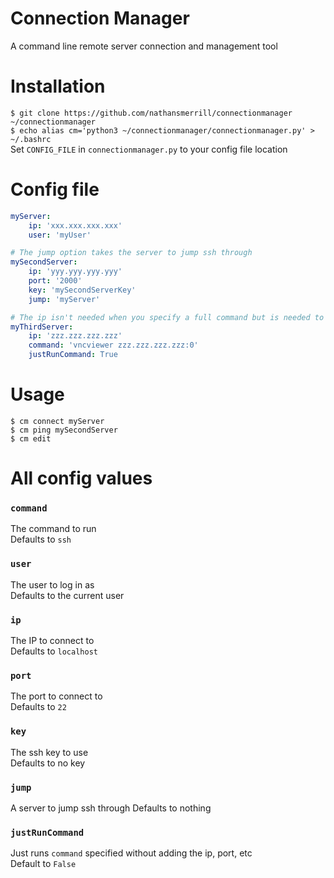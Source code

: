 # Connection Manager
A command line remote server connection and management tool

# Installation
`$ git clone https://github.com/nathansmerrill/connectionmanager ~/connectionmanager`  
`$ echo alias cm='python3 ~/connectionmanager/connectionmanager.py' > ~/.bashrc`  
Set `CONFIG_FILE` in `connectionmanager.py` to your config file location

# Config file
```yaml
myServer:
    ip: 'xxx.xxx.xxx.xxx'
    user: 'myUser'

# The jump option takes the server to jump ssh through
mySecondServer:
    ip: 'yyy.yyy.yyy.yyy'
    port: '2000'
    key: 'mySecondServerKey'
    jump: 'myServer'

# The ip isn't needed when you specify a full command but is needed to ping the server
myThirdServer:
    ip: 'zzz.zzz.zzz.zzz'
    command: 'vncviewer zzz.zzz.zzz.zzz:0'
    justRunCommand: True

```
# Usage
```
$ cm connect myServer
$ cm ping mySecondServer
$ cm edit
```

# All config values
### `command`
The command to run   
Defaults to `ssh`
### `user`
The user to log in as  
Defaults to the current user  
### `ip`
The IP to connect to          
Defaults to `localhost`  
### `port`
The port to connect to          
Defaults to `22`  
### `key`
The ssh key to use      
Defaults to no key  
### `jump`
A server to jump ssh through
Defaults to nothing  
### `justRunCommand`
Just runs `command` specified without adding the ip, port, etc  
Default to `False`